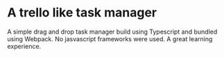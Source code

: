 # A trello like task manager

A simple drag and drop task manager build using Typescript and bundled using Webpack.
No jasvascript frameworks were used. A great learning experience.
